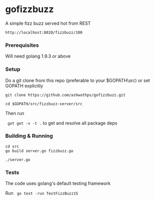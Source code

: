 # gofizzbuzz
A simple fizz buzz served hot from REST

`http://localhost:8020/fizzbuzz/100`

### Prerequisites

Will need golang 1.9.3 or above

### Setup

Do a git clone from this repo (preferable to your $GOPATH\src) or set GOPATH explicitly

```
git clone https://github.com/ashwathps/gofizzbuzz.git

cd $GOPATH/src/fizzbuzz-server/src

```
Then run

` got get -v -t .` to get and resolve all package deps

### Building & Running

```
cd src
go build server.go fizzbuzz.go

./server.go

```

### Tests
The code uses golang's default testing framework

Run ` go test -run TestFizzBuzz15`
